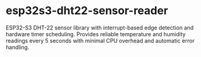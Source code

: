# esp32s3-dht22-sensor-reader
ESP32-S3 DHT-22 sensor library with interrupt-based edge detection and hardware timer scheduling. Provides reliable temperature and humidity readings every 5 seconds with minimal CPU overhead and automatic error handling.
